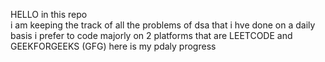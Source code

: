  HELLO 
 in this repo  
 i am keeping the track of all the  problems of dsa that i hve done  on a daily basis 
 i prefer to code majorly on 2 platforms
 that are LEETCODE and GEEKFORGEEKS (GFG)
 here is my pdaly progress
 
